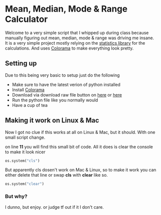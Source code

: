 # Mean, Median, Mode & Range Calculator
Welcome to a very simple script that I whipped up during class because manually figuring out mean, median, mode & range was driving me insane. It is a very simple project mostly relying on the [statistics library](https://docs.python.org/3/library/statistics.html "statistics library") for the calculations. And uses [Colorama](https://github.com/tartley/colorama "Colorama") to make everything look pretty.

## Setting up
Due to this being very basic to setup just do the following

- Make sure to have the latest verion of python installed
- Install [Colorama](https://github.com/tartley/colorama)
- Download via download raw file button on [here](https://github.com/TheCasualDev/MeanMedianModeRange/blob/main/main.py) or [here](https://raw.githubusercontent.com/TheCasualDev/MeanMedianModeRange/main/main.py)
- Run the python file like you normally would
- Have a cup of tea

## Making it work on Linux & Mac
Now I got no clue if this works at all on Linux & Mac, but it should. With one small script change. 

on line **11** you will find this small bit of code. All it does is clear the console to make it look nicer
```python
os.system("cls")
```

But apparently cls dosen't work on Mac & Linux, so to make it work you can either delete that line or swap **cls** with  **clear** like so.
```python
os.system("clear")
```


### But why?
I dunno, but enjoy. or judge tf out if it I don't care.
